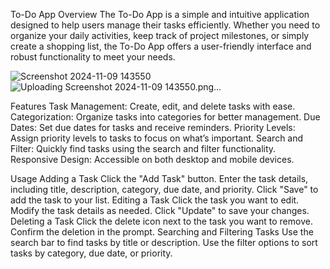 To-Do App
Overview
The To-Do App is a simple and intuitive application designed to help users manage their tasks efficiently. Whether you need to organize your daily activities, keep track of project milestones, or simply create a shopping list, the To-Do App offers a user-friendly interface and robust functionality to meet your needs.

![Screenshot 2024-11-09 143550](https://github.com/user-attachments/assets/fa9e0e4e-247d-4e20-8770-2f52f2fe7829)
![Uploading Screenshot 2024-11-09 143550.png…]()



Features
Task Management: Create, edit, and delete tasks with ease.
Categorization: Organize tasks into categories for better management.
Due Dates: Set due dates for tasks and receive reminders.
Priority Levels: Assign priority levels to tasks to focus on what’s important.
Search and Filter: Quickly find tasks using the search and filter functionality.
Responsive Design: Accessible on both desktop and mobile devices.

Usage
Adding a Task
Click the "Add Task" button.
Enter the task details, including title, description, category, due date, and priority.
Click "Save" to add the task to your list.
Editing a Task
Click the task you want to edit.
Modify the task details as needed.
Click "Update" to save your changes.
Deleting a Task
Click the delete icon next to the task you want to remove.
Confirm the deletion in the prompt.
Searching and Filtering Tasks
Use the search bar to find tasks by title or description.
Use the filter options to sort tasks by category, due date, or priority.


